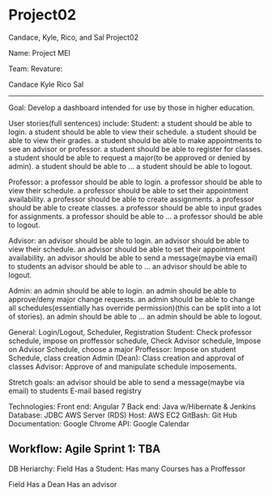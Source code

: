 # Project02
Candace, Kyle, Rico, and Sal Project02

Name: Project MEI 

Team:
Revature:

Candace
Kyle
Rico
Sal

----------------------------------------------------------------------------
Goal: 
  Develop a dashboard intended for use by those in higher education.
  
User stories(full sentences) include:
  Student:
    a student should be able to login.
    a student should be able to view their schedule.
    a student should be able to view their grades.
    a student should be able to make appointments to see an advisor or professor.
    a student should be able to register for classes.
    a student should be able to request a major(to be approved or denied by admin).
    a student should be able to ...
    a student should be able to logout.
   
  Professor:
    a professor should be able to login.
    a professor should be able to view their schedule.
    a professor should be able to set their appointment availability.
    a professor should be able to create assignments.
    a professor should be able to create classes.
    a professor should be able to input grades for assignments.
    a professor should be able to ...
    a professor should be able to logout.
    
  Advisor:
    an advisor should be able to login.
    an advisor should be able to view their schedule.
    an advisor should be able to set their appointment availability.
    an advisor should be able to send a message(maybe via email) to students
    an advisor should be able to ...
    an advisor should be able to logout.
    
  Admin:
    an admin should be able to login.
    an admin should be able to approve/deny major change requests.
    an admin should be able to change all schedules(essentially has override permission)(this can be split into a lot of stories).
    an admin should be able to ...
    an admin should be able to logout.
  
  General: Login/Logout, Scheduler, Registration
  Student: Check professor schedule, impose on proffessor schedule, Check Advisor schedule, Impose on Advisor Schedule, choose a major
  Proffessor: Impose on student Schedule, class creation
  Admin (Dean): Class creation and approval of classes
  Advisor: Approve of and manipulate schedule imposements. 

Stretch goals:
  an advisor should be able to send a message(maybe via email) to students
  E-mail based registry
  
Technologies:
  Front end: Angular 7
  Back end: Java w/Hibernate & Jenkins
  Database: JDBC AWS Server (RDS)
  Host: AWS EC2
  GitBash: Git Hub
  Documentation: Google Chrome
  API: Google Calendar
  
Workflow:
Agile 
Sprint 1: TBA
-----------------------------------------------------------------------------


DB Heriarchy:
Field
  Has a Student: 
    Has many Courses
        has a Proffessor
        
Field 
  Has a Dean
  Has an advisor

